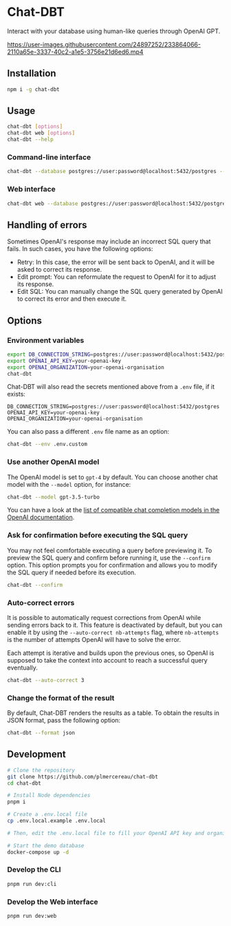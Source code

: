 # Chat-DBT

Interact with your database using human-like queries through OpenAI GPT.

https://user-images.githubusercontent.com/24897252/233864066-2110a65e-3337-40c2-a1e5-3756e21d6ed6.mp4

## Installation

```sh
npm i -g chat-dbt
```

## Usage

```sh
chat-dbt [options]
chat-dbt web [options]
chat-dbt --help
```

### Command-line interface

```sh
chat-dbt --database postgres://user:password@localhost:5432/postgres --key your-openai-key
```

### Web interface

```sh
chat-dbt web --database postgres://user:password@localhost:5432/postgres --key your-openai-key
```

## Handling of errors

Sometimes OpenAI's response may include an incorrect SQL query that fails. In such cases, you have the following options:

-   Retry: In this case, the error will be sent back to OpenAI, and it will be asked to correct its response.
-   Edit prompt: You can reformulate the request to OpenAI for it to adjust its response.
-   Edit SQL: You can manually change the SQL query generated by OpenAI to correct its error and then execute it.

## Options

### Environment variables

```sh
export DB_CONNECTION_STRING=postgres://user:password@localhost:5432/postgres
export OPENAI_API_KEY=your-openai-key
export OPENAI_ORGANIZATION=your-openai-organisation
chat-dbt
```

Chat-DBT will also read the secrets mentioned above from a `.env` file, if it exists:

```
DB_CONNECTION_STRING=postgres://user:password@localhost:5432/postgres
OPENAI_API_KEY=your-openai-key
OPENAI_ORGANIZATION=your-openai-organisation
```

You can also pass a different `.env` file name as an option:

```sh
chat-dbt --env .env.custom
```

### Use another OpenAI model

The OpenAI model is set to `gpt-4` by default. You can choose another chat model with the `--model` option, for instance:

```sh
chat-dbt --model gpt-3.5-turbo
```

You can have a look at the [list of compatible chat completion models in the OpenAI documentation](https://platform.openai.com/docs/models/model-endpoint-compatibility).

### Ask for confirmation before executing the SQL query

You may not feel comfortable executing a query before previewing it. To preview the SQL query and confirm before running it, use the `--confirm` option. This option prompts you for confirmation and allows you to modify the SQL query if needed before its execution.

```sh
chat-dbt --confirm
```

### Auto-correct errors

It is possible to automatically request corrections from OpenAI while sending errors back to it. This feature is deactivated by default, but you can enable it by using the `--auto-correct nb-attempts` flag, where `nb-attempts` is the number of attempts OpenAI will have to solve the error.

Each attempt is iterative and builds upon the previous ones, so OpenAI is supposed to take the context into account to reach a successful query eventually.

```sh
chat-dbt --auto-correct 3
```

<!-- ### Keep context between queries -->

<!-- TODO -->

### Change the format of the result

By default, Chat-DBT renders the results as a table. To obtain the results in JSON format, pass the following option:

```sh
chat-dbt --format json
```

## Development

```sh
# Clone the repository
git clone https://github.com/plmercereau/chat-dbt
cd chat-dbt

# Install Node dependencies
pnpm i

# Create a .env.local file
cp .env.local.example .env.local

# Then, edit the .env.local file to fill your OpenAI API key and organisation

# Start the demo database
docker-compose up -d
```

### Develop the CLI

```sh
pnpm run dev:cli
```

### Develop the Web interface

```sh
pnpm run dev:web
```
